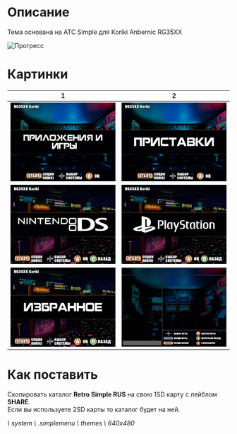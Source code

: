 # Описание

Тема основана на ATC Simple для Koriki Anbernic RG35XX   

![Прогресс](https://progress-bar.dev/99/?title=Готово)

# Картинки
|1|2|
|:-:|:-:|
|![Изображение](https://github.com/Stezkoy/rg35xx-retro-simple-theme/blob/e3ea5b6a45665c65366bf67d3c8ddcb2652cc130/Retro%20Simple%20RUS/resources/section_groups/apps%20and%20games.png)|![Изображение](https://github.com/Stezkoy/rg35xx-retro-simple-theme/blob/e3ea5b6a45665c65366bf67d3c8ddcb2652cc130/Retro%20Simple%20RUS/resources/section_groups/consoles.png)|
|![Изображение](https://github.com/Stezkoy/rg35xx-retro-simple-theme/blob/e3ea5b6a45665c65366bf67d3c8ddcb2652cc130/Retro%20Simple%20RUS/resources/nds/logo.png)|![Изображение](https://github.com/Stezkoy/rg35xx-retro-simple-theme/blob/e3ea5b6a45665c65366bf67d3c8ddcb2652cc130/Retro%20Simple%20RUS/resources/psx/logo.png)|
|![Изображение](https://github.com/Stezkoy/rg35xx-retro-simple-theme/blob/e3ea5b6a45665c65366bf67d3c8ddcb2652cc130/Retro%20Simple%20RUS/resources/favorites/logo.png)|![Изображение](https://github.com/Stezkoy/rg35xx-retro-simple-theme/blob/e3ea5b6a45665c65366bf67d3c8ddcb2652cc130/Retro%20Simple%20RUS/resources/general/background.png)|

# Как поставить

Скопировать каталог **Retro Simple RUS** на свою 1SD карту с лейблом **SHARE**.\
Если вы используете 2SD карты то каталог будет на ней.

_\ system \ .simplemenu \ themes \ 640x480_
